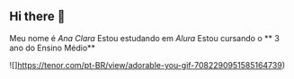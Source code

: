 ## Hi there 👋
Meu nome é _Ana Clara_
Estou estudando em _Alura_
Estou cursando o ** 3 ano do Ensino Médio**

![]https://tenor.com/pt-BR/view/adorable-you-gif-7082290951585164739)
